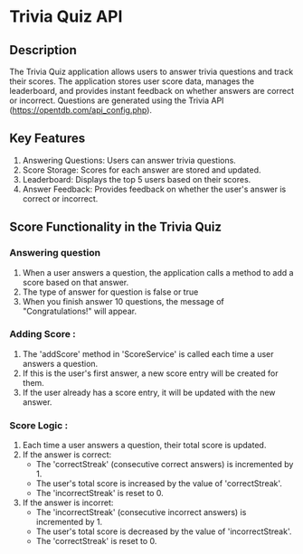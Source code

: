 # Trivia Quiz API

## Description
The Trivia Quiz application allows users to answer trivia questions and track their scores. The application stores user score data, manages the leaderboard, and provides instant feedback on whether answers are correct or incorrect. Questions are generated using the Trivia API (https://opentdb.com/api_config.php).

## Key Features
1. Answering Questions: Users can answer trivia questions.
2. Score Storage: Scores for each answer are stored and updated.
3. Leaderboard: Displays the top 5 users based on their scores.
4. Answer Feedback: Provides feedback on whether the user's answer is correct or incorrect.

## Score Functionality in the Trivia Quiz 
### Answering question
1. When a user answers a question, the application calls a method to add a score based on that answer.
2. The type of answer for question is false or true
3. When you finish answer 10 questions, the message of "Congratulations!" will appear.

### Adding Score :
1. The 'addScore' method in 'ScoreService' is called each time a user answers a question.
2. If this is the user's first answer, a new score entry will be created for them.
3. If the user already has a score entry, it will be updated with the new answer.

### Score Logic :
1. Each time a user answers a question, their total score is updated.
2. If the answer is correct:
   - The 'correctStreak' (consecutive correct answers) is incremented by 1.
   - The user's total score is increased by the value of 'correctStreak'.
   - The 'incorrectStreak' is reset to 0.
3. If the answer is incorret:
   - The 'incorrectStreak' (consecutive incorrect answers) is incremented by 1.
   - The user's total score is decreased by the value of 'incorrectStreak'.
   - The 'correctStreak' is reset to 0.


